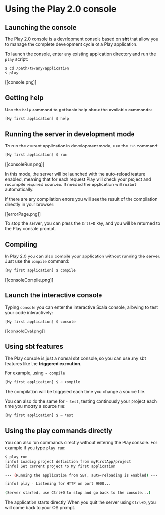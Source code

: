 # Using the Play 2.0 console

## Launching the console

The Play 2.0 console is a development console based on **sbt** that allow you to manage the complete development cycle of a Play application.

To launch the console, enter any existing application directory and run the `play` script:

```bash
$ cd /path/to/any/application
$ play 
```

[[console.png]]

## Getting help

Use the `help` command to get basic help about the available commands:

```bash
[My first application] $ help
```

## Running the server in development mode

To run the current application in development mode, use the `run` command:

```bash
[My first application] $ run
```

[[consoleRun.png]]

In this mode, the server will be launched with the auto-reload feature enabled, meaning that for each request Play will check your project and recompile required sources. If needed the application will restart automatically.

If there are any compilation errors you will see the result of the compilation directly in your browser:

[[errorPage.png]]

To stop the server, you can press the `Crtl+D` key, and you will be returned to the Play console prompt.

## Compiling

In Play 2.0 you can also compile your application without running the server. Just use the `compile` command:

```bash
[My first application] $ compile
```

[[consoleCompile.png]]

## Launch the interactive console

Typing `console` you can enter the interactive Scala console, allowing to test your code interactively:

```bash
[My first application] $ console
```

[[consoleEval.png]] 

## Using sbt features

The Play console is just a normal sbt console, so you can use any sbt features like the **triggered execution**. 

For example, using `~ compile`

```bash
[My first application] $ ~ compile
```

The compilation will be triggered each time you change a source file.

You can also do the same for `~ test`, testing continously your project each time you modify a source file:

```bash
[My first application] $ ~ test
```

## Using the play commands directly

You can also run commands directly without entering the Play console. For example if you type `play run`:

```bash
$ play run
[info] Loading project definition from myFirstApp/project
[info] Set current project to My first application

--- (Running the application from SBT, auto-reloading is enabled) ---

[info] play - Listening for HTTP on port 9000...

(Server started, use Ctrl+D to stop and go back to the console...)
```

The application starts directly. When you quit the server using `Ctrl+D`, you will come back to your OS prompt.


